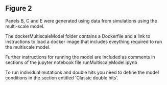 ## Figure 2

Panels B, C and E were generated using data from simulations using the multi-scale model. 

The dockerMultiscaleModel folder contains a Dockerfile and a link to instructions to load a docker image that includes eveything required to run the multiscale model.

Further instructions for running the model are included as comments in sections of the jupyter notebook file runMultiscaleModel.ipynb

To run individual mutations and double hits you need to define the model conditions in the section entitled 'Classic double hits'.

